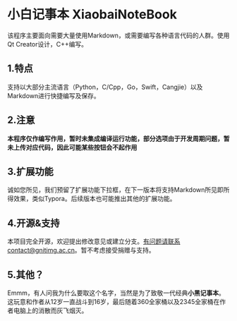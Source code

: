 # 小白记事本 XiaobaiNoteBook
该程序主要面向需要大量使用Markdown，或需要编写各种语言代码的人群。使用Qt Creator设计，C++编写。

## 1.特点
支持以大部分主流语言（Python，C/Cpp，Go，Swift，Cangjie）以及Markdown进行快捷编写及保存。
## 2.注意
**本程序仅作编写作用，暂时未集成编译运行功能，部分选项由于开发周期问题，暂未上传对应代码，因此可能某些按钮会不起作用**
## 3.扩展功能
诚如您所见，我们预留了扩展功能下拉框，在下一版本将支持Markdown所见即所得效果，类似Typora。后续版本也可能推出其他的扩展功能。
## 4.开源&支持
本项目完全开源，欢迎提出修改意见或建立分支。有问题请联系contact@gnitimg.ac.cn。暂不考虑接受捐赠与支持。
## 5.其他？
Emmm，有人问我为什么要取这个名字，当然是为了致敬一代经典**小黑记事本**。这玩意和作者从12岁一直战斗到16岁，最后随着360全家桶以及2345全家桶在作者电脑上的消散而灰飞烟灭。
